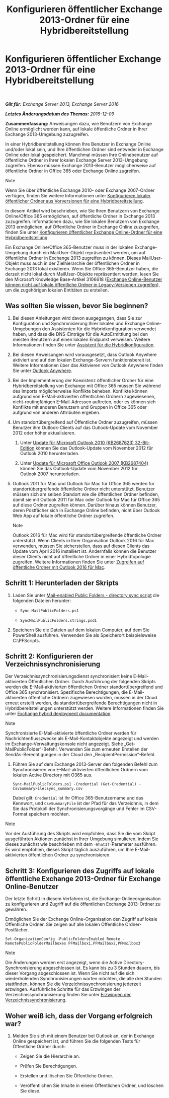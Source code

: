﻿---
title: 'Konfigurieren öffentlicher Exchange 2013-Ordner für eine Hybridbereitstellung'
TOCTitle: Konfigurieren öffentlicher Exchange 2013-Ordner für eine Hybridbereitstellung
ms:assetid: b828520f-022c-4fcb-ab68-e1c330e87c33
ms:mtpsurl: https://technet.microsoft.com/de-de/library/Dn986544(v=EXCHG.150)
ms:contentKeyID: 65452455
ms.date: 04/24/2018
mtps_version: v=EXCHG.150
ms.translationtype: HT
---

# Konfigurieren öffentlicher Exchange 2013-Ordner für eine Hybridbereitstellung

 

_**Gilt für:** Exchange Server 2013, Exchange Server 2016_

_**Letztes Änderungsdatum des Themas:** 2016-12-09_

**Zusammenfassung:**  Anweisungen dazu, wie Benutzern von Exchange Online ermöglicht werden kann, auf lokale öffentliche Ordner in Ihrer Exchange 2013-Umgebung zuzugreifen.

In einer Hybridbereitstellung können Ihre Benutzer in Exchange Online und/oder lokal sein, und Ihre öffentlichen Ordner sind entweder in Exchange Online oder lokal gespeichert. Manchmal müssen Ihre Onlinebenutzer auf öffentliche Ordner in Ihrer lokalen Exchange Server 2013-Umgebung zugreifen. Ebenso müssen Exchange 2013-Benutzer möglicherweise auf öffentliche Ordner in Office 365 oder Exchange Online zugreifen.


> [!NOTE]
> Wenn Sie über öffentliche Exchange 2010- oder Exchange 2007-Ordner verfügen, finden Sie weitere Informationen unter <A href="configure-legacy-on-premises-public-folders-for-a-hybrid-deployment-exchange-2013-help.md">Konfigurieren lokaler öffentlicher Ordner aus Vorversionen für eine Hybridbereitstellung</A>.



In diesem Artikel wird beschrieben, wie Sie Ihren Benutzern von Exchange Online/Office 365 ermöglichen, auf öffentliche Ordner in Exchange 2013 zuzugreifen. Informationen dazu, wie Sie lokalen Benutzern von Exchange 2013 ermöglichen, auf Öffentliche Ordner in Exchange Online zuzugreifen, finden Sie unter [Konfigurieren öffentlicher Exchange Online-Ordner für eine Hybridbereitstellung](configure-exchange-online-public-folders-for-a-hybrid-deployment-exchange-2013-help.md).

Ein Exchange Online/Office 365-Benutzer muss in der lokalen Exchange-Umgebung durch ein MailUser-Objekt repräsentiert werden, um auf öffentliche Ordner in Exchange 2013 zugreifen zu können. Dieses MailUser-Objekt muss auch in der Zielhierarchie der öffentlichen Ordner in Exchange 2013 lokal existieren. Wenn Sie Office 365-Benutzer haben, die derzeit nicht lokal durch MailUser-Objekte repräsentiert werden, lesen Sie den Microsoft Knowledge Base-Artikel 3106618 ([Exchange Online-Benutzer können nicht auf lokale öffentliche Ordner in Legacy-Versionen zugreifen](https://go.microsoft.com/fwlink/p/?linkid=699451)), um die zugehörigen lokalen Entitäten zu erstellen.

## Was sollten Sie wissen, bevor Sie beginnen?

1.  Bei diesen Anleitungen wird davon ausgegangen, dass Sie zur Konfiguration und Synchronisierung Ihrer lokalen und Exchange Online-Umgebungen den Assistenten für die Hybridkonfiguration verwendet haben, und dass die DNS-Einträge für die AutoErmittlung bei den meisten Benutzern auf einen lokalen Endpunkt verweisen. Weitere Informationen finden Sie unter [Assistent für die Hybridkonfiguration](https://technet.microsoft.com/de-de/library/hh529921\(v=exchg.150\)).

2.  Bei diesen Anweisungen wird vorausgesetzt, dass Outlook Anywhere aktiviert und auf den lokalen Exchange-Servern funktionsbereit ist. Weitere Informationen über das Aktivieren von Outlook Anywhere finden Sie unter [Outlook Anywhere](outlook-anywhere-exchange-2013-help.md).

3.  Bei der Implementierung der Koexistenz öffentlicher Ordner für eine Hybridbereitstellung von Exchange mit Office 365 müssen Sie während des Imports möglicherweise Konflikte beheben. Konflikte können aufgrund von E-Mail-aktivierten öffentlichen Ordnern zugewiesenen, nicht-routingfähigen E-Mail-Adressen auftreten, oder es können sich Konflikte mit anderen Benutzern und Gruppen in Office 365 oder aufgrund von anderen Attributen ergeben.

4.  Um standortübergreifend auf Öffentliche Ordner zuzugreifen, müssen Benutzer ihre Outlook-Clients auf das Outlook-Update vom November 2012 oder höher aktualisieren.
    
    1.  Unter [Update für Microsoft Outlook 2010 (KB2687623) 32-Bit-Edition](https://www.microsoft.com/de-de/download/details.aspx?id=35702) können Sie das Outlook-Update vom November 2012 für Outlook 2010 herunterladen.
    
    2.  Unter [Update für Microsoft Office Outlook 2007 (KB2687404)](https://www.microsoft.com/de-de/download/details.aspx?id=35718) können Sie das Outlook-Update vom November 2012 für Outlook 2007 herunterladen.

5.  Outlook 2011 für Mac und Outlook für Mac für Office 365 werden für standortübergreifende öffentliche Ordner nicht unterstützt. Benutzer müssen sich am selben Standort wie die öffentlichen Ordner befinden, damit sie mit Outlook 2011 für Mac oder Outlook für Mac für Office 365 auf diese Ordner zugreifen können. Darüber hinaus können Benutzer, deren Postfächer sich in Exchange Online befinden, nicht über Outlook Web App auf lokale öffentliche Ordner zugreifen.
    

    > [!NOTE]
    > Outlook&nbsp;2016&nbsp;für&nbsp;Mac wird für standortübergreifende öffentliche Ordner unterstützt. Wenn Clients in Ihrer Organisation Outlook&nbsp;2016&nbsp;für&nbsp;Mac verwenden, müssen Sie sicherstellen, dass auf diesen Clients das Update vom April&nbsp;2016 installiert ist. Andernfalls können die Benutzer dieser Clients nicht auf öffentliche Ordner in einer Hybridtopologie zugreifen. Weitere Informationen finden Sie unter <A href="accessing-public-folders-with-outlook-2016-for-mac-exchange-2013-help.md">Zugreifen auf öffentliche Ordner mit Outlook&nbsp;2016&nbsp;für&nbsp;Mac</A>.



## Schritt 1: Herunterladen der Skripts

1.  Laden Sie unter [Mail-enabled Public Folders - directory sync script](https://www.microsoft.com/en-us/download/details.aspx?id=46381) die folgenden Dateien herunter:
    
      - `Sync-MailPublicFolders.ps1`
    
      - `SyncMailPublicFolders.strings.psd1`

2.  Speichern Sie die Dateien auf dem lokalen Computer, auf dem Sie PowerShell ausführen. Verwenden Sie als Speicherort beispielsweise C:\\PFScripts.

## Schritt 2: Konfigurieren der Verzeichnissynchronisierung

Der Verzeichnissynchronisierungsdienst synchronisiert keine E-Mail-aktivierten Öffentlichen Ordner. Durch Ausführung der folgenden Skripts werden die E-Mail-aktivierten öffentlichen Ordner standortübergreifend und Office 365 synchronisiert. Spezifische Berechtigungen, die E-Mail-aktivierten öffentliche Ordnern zugewiesen wurden, müssen in der Cloud erneut erstellt werden, da standortübergreifende Berechtigungen nicht in Hybridbereitstellungen unterstützt werden. Weitere Informationen finden Sie unter [Exchange hybrid deployment documentation](https://technet.microsoft.com/de-de/59e32000-4fcf-417f-a491-f1d8f9aeef9b\(exchg.150\)#doc).


> [!NOTE]
> Synchronisierte E-Mail-aktivierte öffentliche Ordner werden für Nachrichtenflusszwecke als E-Mail-Kontaktobjekte angezeigt und werden im Exchange-Verwaltungskonsole nicht angezeigt. Siehe „Get-MailPublicFolder“-Befehl. Verwenden Sie zum erneuten Erstellen der SendAs-Berechtigungen in der Cloud den „RecipientPermission“-Befehl.



1.  Führen Sie auf dem Exchange 2013-Server den folgenden Befehl zum Synchronisieren von E-Mail-aktivierten öffentlichen Ordnern vom lokalen Active Directory mit O365 aus.
    
        Sync-MailPublicFolders.ps1 -Credential (Get-Credential) -CsvSummaryFile:sync_summary.csv
    
    Dabei gilt: `Credential` ist Ihr Office 365-Benutzername und das Kennwort, und `CsvSummaryFile` ist der Pfad für das Verzeichnis, in dem Sie das Protokoll der Synchronisierungsvorgänge und Fehler im CSV-Format speichern möchten.


> [!NOTE]
> Vor der Ausführung des Skripts wird empfohlen, dass Sie die vom Skript ausgeführten Aktionen zunächst in Ihrer Umgebung simulieren, indem Sie dieses zunächst wie beschrieben mit dem <CODE>-WhatIf</CODE>-Parameter ausführen.<BR>Es wird empfohlen, dieses Skript täglich auszuführen, um Ihre E-Mail-aktivierten öffentlichen Ordner zu synchronisieren.



## Schritt 3: Konfigurieren des Zugriffs auf lokale öffentliche Exchange 2013-Ordner für Exchange Online-Benutzer

Der letzte Schritt in diesem Verfahren ist, die Exchange-Onlineorganisation zu konfigurieren und Zugriff auf die öffentlichen Exchange 2013-Ordner zu gewähren.

Ermöglichen Sie der Exchange Online-Organisation den Zugriff auf lokale Öffentliche Ordner. Sie zeigen auf alle lokalen Öffentliche Ordner-Postfächer.

    Set-OrganizationConfig -PublicFoldersEnabled Remote -RemotePublicFolderMailboxes PFMailbox1,PFMailbox2,PFMailbox3


> [!NOTE]
> Die Änderungen werden erst angezeigt, wenn die Active Directory-Synchronisierung abgeschlossen ist. Es kann bis zu 3&nbsp;Stunden dauern, bis dieser Vorgang abgeschlossen ist. Wenn Sie nicht auf die sich wiederholenden Synchronisierungen warten möchten, die alle drei Stunden stattfinden, können Sie die Verzeichnissynchronisierung jederzeit erzwingen. Ausführliche Schritte für das Erzwingen der Verzeichnissynchronisierung finden Sie unter <A href="http://technet.microsoft.com/de-de/library/jj151771.aspx">Erzwingen der Verzeichnissynchronisierung</A>.



## Woher weiß ich, dass der Vorgang erfolgreich war?

1.  Melden Sie sich mit einem Benutzer bei Outlook an, der in Exchange Online gespeichert ist, und führen Sie die folgenden Tests für Öffentliche Ordner durch:
    
      - Zeigen Sie die Hierarchie an.
    
      - Prüfen Sie Berechtigungen.
    
      - Erstellen und löschen Sie Öffentliche Ordner.
    
      - Veröffentlichen Sie Inhalte in einem Öffentlichen Ordner, und löschen Sie diese.

